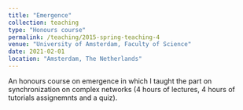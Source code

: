 ```yaml
---
title: "Emergence"
collection: teaching
type: "Honours course"
permalink: /teaching/2015-spring-teaching-4
venue: "University of Amsterdam, Faculty of Science"
date: 2021-02-01
location: "Amsterdam, The Netherlands"
---
```


An honours course on emergence in which I taught the part on synchronization on complex networks (4 hours of lectures, 4 hours of tutorials assignemnts and a quiz). 
